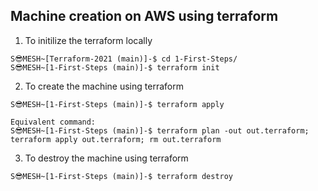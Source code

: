 ## Machine creation on AWS using terraform 

1. To initilize the terraform locally
```
S😎MESH~[Terraform-2021 (main)]-$ cd 1-First-Steps/
S😎MESH~[1-First-Steps (main)]-$ terraform init
```

2. To create the machine using terraform
```
S😎MESH~[1-First-Steps (main)]-$ terraform apply

Equivalent command:
S😎MESH~[1-First-Steps (main)]-$ terraform plan -out out.terraform; terraform apply out.terraform; rm out.terraform
```

3. To destroy the machine using terraform
```
S😎MESH~[1-First-Steps (main)]-$ terraform destroy
```


